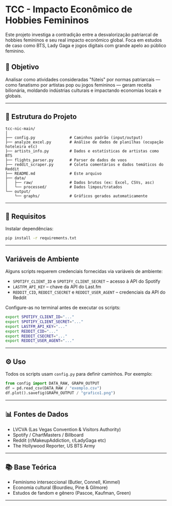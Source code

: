 # TCC - Impacto Econômico de Hobbies Femininos

Este projeto investiga a contradição entre a desvalorização patriarcal de hobbies femininos e seu real impacto econômico global. Foca em estudos de caso como BTS, Lady Gaga e jogos digitais com grande apelo ao público feminino.

## 🎯 Objetivo
Analisar como atividades consideradas "fúteis" por normas patriarcais — como fanatismo por artistas pop ou jogos femininos — geram receita bilionária, moldando indústrias culturais e impactando economias locais e globais.

---

## 📁 Estrutura do Projeto

```
tcc-nic-main/
│
├── config.py               # Caminhos padrão (input/output)
├── analyze_excel.py        # Análise de dados de planilhas (ocupação hoteleira etc)
├── artists_info.py         # Dados e estatísticas de artistas como BTS
├── flights_parser.py       # Parser de dados de voos
├── reddit_scraper.py       # Coleta comentários e dados temáticos do Reddit
├── README.md               # Este arquivo
├── data/
│   ├── raw/                # Dados brutos (ex: Excel, CSVs, asc)
│   └── processed/          # Dados limpos/tratados
└── output/
    └── graphs/             # Gráficos gerados automaticamente
```

---

## 🧰 Requisitos
Instalar dependências:
```bash
pip install -r requirements.txt
```

---

## Variáveis de Ambiente

Alguns scripts requerem credenciais fornecidas via variáveis de ambiente:

- `SPOTIFY_CLIENT_ID` e `SPOTIFY_CLIENT_SECRET` – acesso à API do Spotify
- `LASTFM_API_KEY` – chave da API do Last.fm
- `REDDIT_CID`, `REDDIT_CSECRET` e `REDDIT_USER_AGENT` – credenciais da API do Reddit

Configure-as no terminal antes de executar os scripts:

```bash
export SPOTIFY_CLIENT_ID="..."
export SPOTIFY_CLIENT_SECRET="..."
export LASTFM_API_KEY="..."
export REDDIT_CID="..."
export REDDIT_CSECRET="..."
export REDDIT_USER_AGENT="..."
```

---

## ⚙️ Uso

Todos os scripts usam `config.py` para definir caminhos. Por exemplo:

```python
from config import DATA_RAW, GRAPH_OUTPUT
df = pd.read_csv(DATA_RAW / "exemplo.csv")
df.plot().savefig(GRAPH_OUTPUT / "grafico1.png")
```

---

## 📊 Fontes de Dados

- LVCVA (Las Vegas Convention & Visitors Authority)
- Spotify / ChartMasters / Billboard
- Reddit (r/MakeupAddiction, r/LadyGaga etc)
- The Hollywood Reporter, US BTS Army

---

## 📚 Base Teórica

- Feminismo interseccional (Butler, Connell, Kimmel)
- Economia cultural (Bourdieu, Pine & Gilmore)
- Estudos de fandom e gênero (Pascoe, Kaufman, Green)

---
